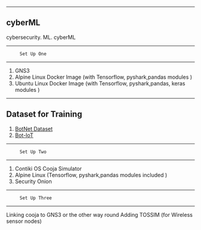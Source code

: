-----------------------------
cyberML
----------------------------


cybersecurity. ML. cyberML






---------------------------
         Set Up One
--------------------------------

  1. GNS3 
  2. Alpine Linux Docker Image (with Tensorflow, pyshark,pandas modules  )
  3. Ubuntu Linux Docker Image (with Tensorflow, pyshark,pandas, keras modules  )
 
 -----------------------
 Dataset for Training
 --------------------
 
  1. [BotNet Dataset](https://www.unb.ca/cic/datasets/botnet.html)
  2. [Bot-IoT](https://www.unsw.adfa.edu.au/unsw-canberra-cyber/cybersecurity/ADFA-NB15-Datasets/bot_iot.php)


---------------------------
         Set Up Two
--------------------------------

  1. Contiki OS Cooja Simulator
  2. Alpine Linux (Tensorflow, pyshark,pandas modules included )
  3. Security Onion
  
  
---------------------------
         Set Up Three
-----------------------------

Linking cooja to GNS3 or the other way round
Adding TOSSIM (for Wireless sensor nodes)

